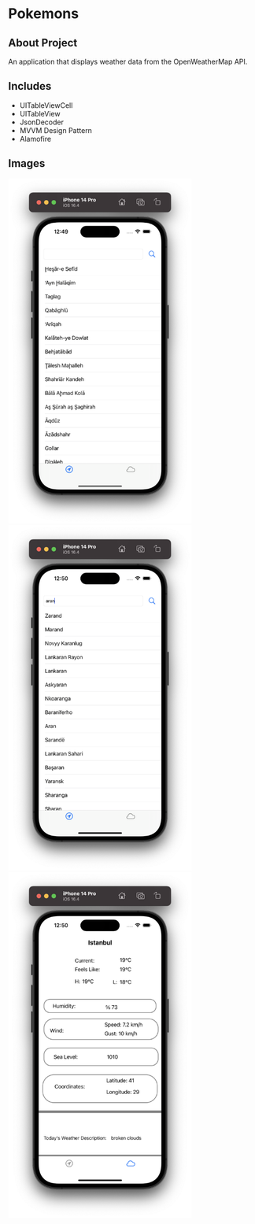# Pokemons

## About Project
An application that displays weather data from the OpenWeatherMap API.


## Includes

* UITableViewCell
* UITableView
* JsonDecoder
* MVVM Design Pattern
* Alamofire






## Images
<img src="https://github.com/ozlemcali/SimpleWeatherApp/blob/main/GithubSS/ss1.png" width ="372.8" height= "702.4"><img src="https://github.com/ozlemcali/SimpleWeatherApp/blob/main/GithubSS/ss2.png" width ="372.8" height= "702.4">
<img src="https://github.com/ozlemcali/SimpleWeatherApp/blob/main/GithubSS/ss3.png" width ="372.8" height= "702.4">
